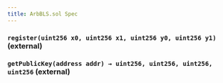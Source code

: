 ```yaml
---
title: ArbBLS.sol Spec
---
```


### `register(uint256 x0, uint256 x1, uint256 y0, uint256 y1)` (external)

### `getPublicKey(address addr) → uint256, uint256, uint256, uint256` (external)
